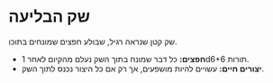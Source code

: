 # שק הבליעה

שק קטן שנראה רגיל, שבולע חפצים שמונחים בתוכו.

- **חפצים:** כל דבר שמונח בתוך השק נעלם מהקיום לאחר 1d6+6 תורות.
- **יצורים חיים:** עשויים להיות מושפעים, אך רק אם כל היצור נכנס לתוך השק.